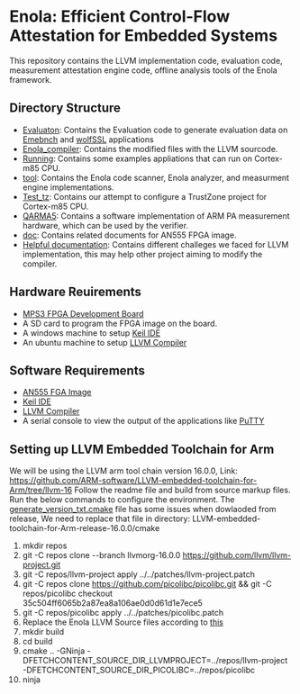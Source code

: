 # Enola: Efficient Control-Flow Attestation for Embedded Systems
This repository contains the LLVM implementation code, evaluation code, measurement attestation engine code, offline analysis tools  of the Enola framework.

## Directory Structure
- [Evaluaton](Evaluation/): Contains the Evaluation code to generate evaluation data on [Emebnch](https://github.com/embench/embench-iot) and [wolfSSL](https://github.com/wolfSSL/wolfssl) applications
- [Enola_compiler](Enola_compiler/): Contains the modified files with the LLVM sourcode.
- [Running](Running/): Contains some examples appliations that can run on Cortex-m85 CPU.
- [tool](tool/): Contains the Enola code scanner, Enola analyzer, and measurment engine implementations.
- [Test_tz](Test_tz/): Contains our attempt to configure a TrustZone project for Cortex-m85 CPU.
- [QARMA5](QARMA5/): Contains a software implementation of ARM PA measurement hardware, which can be used by the verifier.
- [doc](doc/): Contains related documents for AN555 FPGA image.
- [Helpful documentation](tool/progress.md): Contains different challeges we faced for LLVM implementation, this may help other project aiming to modify the compiler.

## Hardware Reuirements
- [MPS3 FPGA Development Board](https://developer.arm.com/Tools%20and%20Software/MPS3%20FPGA%20Prototyping%20Board)
- A SD card to program the FPGA image on the board.
- A windows machine to setup [Keil IDE](https://www.keil.com/)
- An ubuntu machine to setup [LLVM Compiler](https://github.com/ARM-software/LLVM-embedded-toolchain-for-Arm)

## Software Requirements
- [AN555 FGA Image](https://developer.arm.com/downloads/-/download-fpga-images)
- [Keil IDE](https://www.keil.com/)
- [LLVM Compiler](https://github.com/ARM-software/LLVM-embedded-toolchain-for-Arm)
- A serial console to view the output of the applications like [PuTTY](https://www.putty.org/)




## Setting up LLVM Embedded Toolchain for Arm
We will be using the LLVM arm tool chain version 16.0.0, Link: https://github.com/ARM-software/LLVM-embedded-toolchain-for-Arm/tree/llvm-16
Follow the readme file and build from source markup files. Run the below commands to configure the environment.
The [generate_version_txt.cmake](Enola_compiler/Environment-config/generate_version_txt.cmake) file has some issues when dowlaoded from release, We need to replace that file in directory: LLVM-embedded-toolchain-for-Arm-release-16.0.0/cmake

1. mkdir repos
2. git -C repos clone --branch llvmorg-16.0.0 https://github.com/llvm/llvm-project.git
3. git -C repos/llvm-project apply ../../patches/llvm-project.patch
4. git -C repos clone https://github.com/picolibc/picolibc.git && git -C repos/picolibc checkout 35c504ff6065b2a87ea8a106ae0d0d61d1e7ece5
5. git -C repos/picolibc apply ../../patches/picolibc.patch
6. Replace the Enola LLVM Source files according to [this](Enola_compiler/Readme.md)
7. mkdir build
8. cd build
9. cmake .. -GNinja -DFETCHCONTENT_SOURCE_DIR_LLVMPROJECT=../repos/llvm-project -DFETCHCONTENT_SOURCE_DIR_PICOLIBC=../repos/picolibc
10. ninja